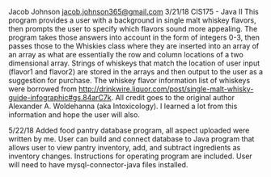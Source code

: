 Jacob Johnson
jacob.johnson365@gmail.com
3/21/18
CIS175 - Java II
This program provides a user with a background in single malt whiskey flavors, then 
prompts the user to specify which flavors sound more appealing.  The program takes those
answers into account in the form of integers 0-3, then passes those to the Whiskies class
where they are inserted into an array of an array as what are essentially the row and 
column locations of a two dimensional array.  Strings of whiskeys that match the location 
of user input (flavor1 and flavor2) are stored in the arrays and then output to the user
as a suggestion for purchase.  The whiskey flavor information list of whiskeys were borrowed 
from http://drinkwire.liquor.com/post/single-malt-whisky-guide-infographic#gs.84arC7k. All 
credit goes to the original author Alexander A. Woldehanna (aka Intoxicology). I learned a lot
from this information and hope the user will also.  

5/22/18
Added food pantry database program, all aspect uploaded were written by me.  User can build and connect database to Java program that allows user to view pantry inventory, add, and subtract ingredients as inventory changes.  Instructions for operating program are included. User will need to have mysql-connector-java files installed. 
